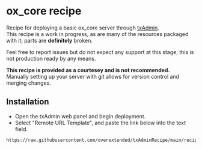 # ox_core recipe

Recipe for deploying a basic ox_core server through [txAdmin](https://github.com/tabarra/txAdmin).  
This recipe is a work in progress, as are many of the resources packaged with it; parts are __definitely__ broken.

Feel free to report issues but do not expect any support at this stage, this is not production ready by any means.

__**This recipe is provided as a courtesey and is not recommended.**__  
Manually setting up your server with git allows for version control and merging changes.

## Installation
- Open the txAdmin web panel and begin deployment.
- Select "Remote URL Template", and paste the link below into the text field.
```
https://raw.githubusercontent.com/overextended/txAdminRecipe/main/recipe.yaml
```

